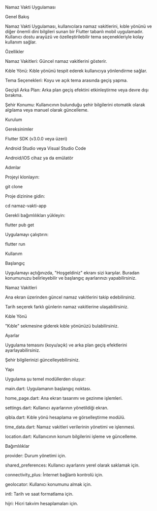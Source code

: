 Namaz Vakti Uygulaması

Genel Bakış

Namaz Vakti Uygulaması, kullanıcılara namaz vakitlerini, kıble yönünü ve diğer önemli dini bilgileri sunan bir Flutter tabanlı mobil uygulamadır. Kullanıcı dostu arayüzü ve özelleştirilebilir tema seçenekleriyle kolay kullanım sağlar.

Özellikler

Namaz Vakitleri: Güncel namaz vakitlerini gösterir.

Kıble Yönü: Kıble yönünü tespit ederek kullanıcıya yönlendirme sağlar.

Tema Seçenekleri: Koyu ve açık tema arasında geçiş yapma.

Geçişli Arka Plan: Arka plan geçiş efektini etkinleştirme veya devre dışı bırakma.

Şehir Konumu: Kullanıcının bulunduğu şehir bilgilerini otomatik olarak algılama veya manuel olarak güncelleme.

Kurulum

Gereksinimler

Flutter SDK (v3.0.0 veya üzeri)

Android Studio veya Visual Studio Code

Android/iOS cihaz ya da emülatör

Adımlar

Projeyi klonlayın:

git clone <repository-link>

Proje dizinine gidin:

cd namaz-vakti-app

Gerekli bağımlılıkları yükleyin:

flutter pub get

Uygulamayı çalıştırın:

flutter run

Kullanım

Başlangıç

Uygulamayı açtığınızda, "Hoşgeldiniz" ekranı sizi karşılar. Buradan konumunuzu belirleyebilir ve başlangıç ayarlarınızı yapabilirsiniz.

Namaz Vakitleri

Ana ekran üzerinden güncel namaz vakitlerini takip edebilirsiniz.

Tarih seçerek farklı günlerin namaz vakitlerine ulaşabilirsiniz.

Kıble Yönü

"Kıble" sekmesine giderek kıble yönünüzü bulabilirsiniz.

Ayarlar

Uygulama temasını (koyu/açık) ve arka plan geçiş efektlerini ayarlayabilirsiniz.

Şehir bilgilerinizi güncelleyebilirsiniz.

Yapı

Uygulama şu temel modüllerden oluşur:

main.dart: Uygulamanın başlangıç noktası.

home_page.dart: Ana ekran tasarımı ve gezinme işlemleri.

settings.dart: Kullanıcı ayarlarının yönetildiği ekran.

qibla.dart: Kıble yönü hesaplama ve görselleştirme modülü.

time_data.dart: Namaz vakitleri verilerinin yönetimi ve işlenmesi.

location.dart: Kullanıcının konum bilgilerini işleme ve güncelleme.

Bağımlılıklar

provider: Durum yönetimi için.

shared_preferences: Kullanıcı ayarlarını yerel olarak saklamak için.

connectivity_plus: İnternet bağlantı kontrolü için.

geolocator: Kullanıcı konumunu almak için.

intl: Tarih ve saat formatlama için.

hijri: Hicri takvim hesaplamaları için.
